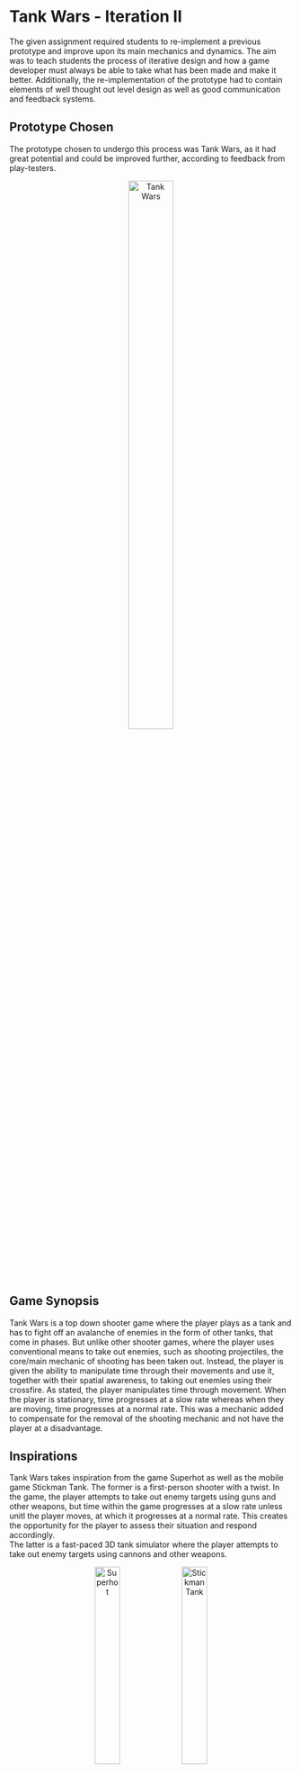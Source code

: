 <h1>Tank Wars - Iteration II</h1>
<p>
The given assignment required students to re-implement a previous prototype and improve upon its main mechanics and dynamics. The aim was to 
teach students the process of iterative design and how a game developer must always be able to take what has been made and make it better.
Additionally, the re-implementation of the prototype had to contain elements of well thought out level design as well as good communication 
and feedback systems. 

<h2>Prototype Chosen</h2>
</p>
The prototype chosen to undergo this process was Tank Wars, as it had great potential and could be improved further, according to feedback from 
play-testers.
  <p align="center">
    <img src="https://imgur.com/FTGBVb3.png" height="50%" width="40%" alt="Tank Wars"/>
   </p>
</p> 


<h2>Game Synopsis</h2>
<p>
Tank Wars is a top down shooter game where the player plays as a tank and has to fight off an avalanche of enemies in the form of other tanks,
that come in phases. But unlike other shooter games, where the player uses conventional means to take out enemies, such as shooting projectiles, 
the core/main mechanic of shooting has been taken out. Instead, the player is given the ability to manipulate time through their movements and 
use it, together with their spatial awareness, to taking out enemies using their crossfire. 
As stated, the player manipulates time through movement. When the player is stationary, time progresses at a slow rate whereas when they are 
moving, time progresses at a normal rate. This was a mechanic added to compensate for the removal of the shooting mechanic and not have the player at a disadvantage.
</p> 

<h2>Inspirations</h2>
<p>
Tank Wars takes inspiration from the game Superhot as well as the mobile game Stickman Tank.
The former is a first-person shooter with a twist. In the game, the player attempts to take out enemy targets using guns and other weapons, 
but time within the game progresses at a slow rate unless unitl the player moves, at which it progresses at a normal rate. This creates the 
opportunity for the player to assess their situation and respond accordingly.
<br>
The latter is a fast-paced 3D tank simulator where the player attempts to take out enemy targets using cannons and other weapons.
  <p align="center">
    <img src="https://imgur.com/LwJkBKu.png" height="30%" width="30%" alt="Superhot"/>
    <img src="https://imgur.com/uNNth2e.png" height="30%" width="30%" alt="Stickman Tank"/>
   </p>
</p>

<h2>Iterative Changes </h2>
There were countless changes made from each iteration, but the most notable of these can be categorised as changes made to the following. 

<h3> Shooting</h3>
<p>
In the initial version of the game, the player had to take out enemy targets using their spatial reasoning skills, i.e. position themselves such that the enemies take each other out. Unfortunately, this proved difficult as there were too many bullets that the player had to dodge and therefore, they would die very quickly. To make things less difficult, the player was given the ability to shoot with a limited amount of ammunition as well as immunity. They would sometimes get more in the form of loot by killing enemies. 
</p>
<p>
But because the game was created with a specific intention, it was decided it was best to revert back to the initial state of the game where the player had no ability to shoot and revisit the idea and come up with a way to better equip the player such that they are able to take on the task. One such measure was to include a mini-map that players could use to orienting themselves within the game world and be able to keep track of where enemies were around them. When implemented, this did not accomplish what was expected as the players, rather than using the main screen, would use the mini-map instead. From there it was thought best to change the game from a third-person shooter to a top down game, as shown below.
</p>

<p align="center">
<img src="https://imgur.com/2bJP1KA.png" height="40%" width="40%"/>
</p>

<h3>Spawning of Enemies</h3>
 
<p>
In the initial prototype, enemies spawned randomly at specific positions and would move towards the players while shooting at them. This proved good enough for the prototype but could be further improved upon. This was to be done with the process of dynamic game difficulty balancing in mind. This is the process of automatically changing parameters, scenarios, and behaviors in real time, based on the player’s ability, in order to avoid making the player bored (if the game is to easy) or frustrated (if it is too hard).
</p>

<p>
To accomplish this, it was decided that having different phases within the game would greatly improve the quality of the game as well as the experience. Each phase would represent a level of difficulty, i.e. in the beginning of the game, enemies would spawn at a very slow rate and as the game progressed, the rate would increase gradually, thereby increasing the difficulty. This is done to get the player accustomed with the controls as well as the task they need to accomplish in the first few phases. 
</p>

<p align="center">
<img src="https://imgur.com/TFbob0w.png" height="40%" width="40%"/>
</p>

<h2>Future Improvements</h2> 
<p>
The following section describes the areas with the most potential for improvement within Tank Wars. This iteration of the prototype fell short of the initial vision in many ways, and there were some clear problems within the final design, but given more time most of these issues can be addressed and repaired. 
</p>

<h3>Better Tutorials and Communication</h3>
<p>
The game was initially designed to teach the player how to use their controls through careful tutorial design, but this was not seen in the final product as it was decided to teach the player how the controls work as the game progresses. But this did not work efficiently as the players had trouble reading the instructions and play at the same time. This can be improved by adding a tutorial that explores each individual mechanic before the game.
</p>

<h2>Conclusion</h2> 
<p>
The given assignment required students to re-implement a previous prototype and improve on its main mechanics and dynamics and followed an iterative design process. Tank Wars was created as a solution to the presented problem. In the beginning it took the form of a challenging third-person shooter game but was later changed to a top down game. The intention was to make a game that fit a certain genre but was missing one of the main mechanics that is usually found in that genre. Play testers responded positively to the main elements of the final product but this iteration of the prototype had some clear problems within the final design which were not up to standard, thus the game could not be considered a complete success, even though it did address much of what it initially set out to do. Given more time, better tutorials could be created as well as more visual and audio cues which would both guide and teach the player.
</p>

